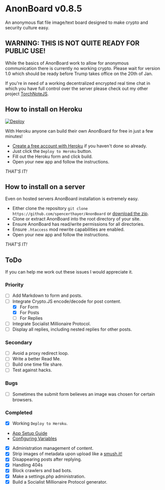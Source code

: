 # AnonBoard v0.8.5
An anonymous flat file image/text board designed to make crypto and security culture easy.

## WARNING: THIS IS NOT QUITE READY FOR PUBLIC USE!
While the basics of AnonBoard work to allow for anonymous communication there is currently no working crypto. Please wait for version 1.0 which should be ready before Trump takes office on the 20th of Jan.

If you're in need of a working decentralized encrypted real time chat in which you have full control over the server please check out my other project [TorchNoteJS](https://github.com/spencerthayer/TorchNoteJS).

## How to install on Heroku
[![Deploy](https://www.herokucdn.com/deploy/button.png)](https://heroku.com/deploy?template=https://github.com/spencerthayer/AnonBoard)

With Heroku anyone can build their own AnonBoard for free in just a few minutes!
- [Create a free account with Heroku](https://signup.heroku.com/php) if you haven't done so already.
- Just click the `Deploy to Heroku` button.
- Fill out the Heroku form and click build.
- Open your new app and follow the instructions.

_THAT'S IT!_

## How to install on a server
Even on hosted servers AnonBoard installation is extremely easy.
- Either clone the repository `git clone https://github.com/spencerthayer/AnonBoard` or [download the zip](https://github.com/spencerthayer/AnonBoard/archive/master.zip).
- Clone or extract AnonBoard into the root directory of your site.
- Ensure AnonBoard has read/write permissions for all directories.
- Ensure `.htaccess` mod rewrite capabilities are enabled.
- Open your new app and follow the instructions.

_THAT'S IT!_

## ToDo
If you can help me work out these issues I would appreciate it.

### Priority
- [ ] Add Markdown to form and posts.
- [ ] Integrate Crypto.JS encode/decode for post content.
    - [x] For Form
    - [x] For Posts
    - [ ] For Replies
- [ ] Integrate Socialist Millionaire Protocol.
- [ ] Display all replies, including nested replies for other posts.

### Secondary
- [ ] Avoid a proxy redirect loop.
- [ ] Write a better Read Me.
- [ ] Build one time file share.
- [ ] Test against hacks.

### Bugs
- [ ] Sometimes the submit form believes an image was chosen for certain browsers.

### Completed
- [x] Working `Deploy to Heroku`.
 - [App Setup Guide](https://devcenter.heroku.com/articles/setting-up-apps-using-the-heroku-platform-api#creating-an-app-setup)
 - [Configuring Variables](https://devcenter.heroku.com/articles/config-vars)

- [x] Administration management of content.
- [x] Strip images of metadata upon upload like a [smush.it!](https://github.com/davgothic/SmushIt)
- [x] Disappearing posts after replying.
- [x] Handling 404s
- [x] Block crawlers and bad bots.
- [x] Make a settings.php administration.
- [x] Build a Socialist Millionaire Protocol generator.
